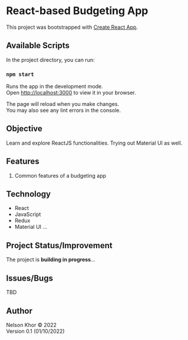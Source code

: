 # React-based Budgeting App

This project was bootstrapped with [Create React App](https://github.com/facebook/create-react-app).

## Available Scripts

In the project directory, you can run:

### `npm start`

Runs the app in the development mode.\
Open [http://localhost:3000](http://localhost:3000) to view it in your browser.

The page will reload when you make changes.\
You may also see any lint errors in the console.

## Objective

Learn and explore ReactJS functionalities. Trying out Material UI as well.

## Features

1. Common features of a budgeting app

## Technology

- React
- JavaScript
- Redux
- Material UI
...

## Project Status/Improvement

The project is **building in progress**...

## Issues/Bugs

TBD

## Author

Nelson Khor &copy; 2022  
Version 0.1 (01/10/2022)